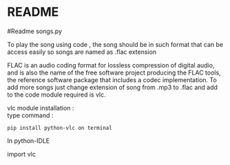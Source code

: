 # README


#Readme songs.py

To play the song using code , the song should be in such format that can be access easily so songs are named as .flac extension

FLAC is an audio coding format for lossless compression of digital audio, and is also the name of the free software project producing the FLAC tools, the reference software package that includes a codec implementation.
To add more songs just change extension of song from .mp3 to .flac and add to the code
module required is vlc.

vlc module installation :  
type command :  

  	pip install python-vlc on terminal 

In python-IDLE 

import vlc 
